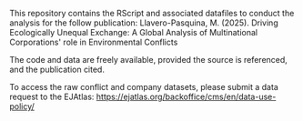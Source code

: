 This repository contains the RScript and associated datafiles to conduct the analysis for the follow publication:
Llavero-Pasquina, M. (2025). Driving Ecologically Unequal Exchange: A Global Analysis of Multinational Corporations' role in Environmental Conflicts

The code and data are freely available, provided the source is referenced, and the publication cited.

To access the raw conflict and company datasets, please submit a data request to the EJAtlas: 
https://ejatlas.org/backoffice/cms/en/data-use-policy/
